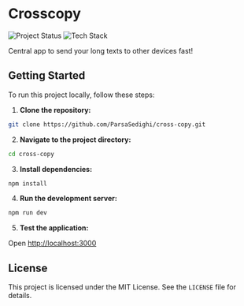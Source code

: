 # Crosscopy

![Project Status](https://img.shields.io/badge/status-complete-green)
![Tech Stack](https://img.shields.io/badge/tech-Next.js%20%7C%20Postgresql%20%7C%20Prisma-blue)

Central app to send your long texts to other devices fast!

## Getting Started

To run this project locally, follow these steps:

1. **Clone the repository:**

```bash
git clone https://github.com/ParsaSedighi/cross-copy.git
```

2. **Navigate to the project directory:**

```bash
cd cross-copy
```

3. **Install dependencies:**

```bash
npm install
```

4. **Run the development server:**

```bash
npm run dev
```

5. **Test the application:**

Open [http://localhost:3000](http://localhost:3000)

## License

This project is licensed under the MIT License. See the `LICENSE` file for details.
